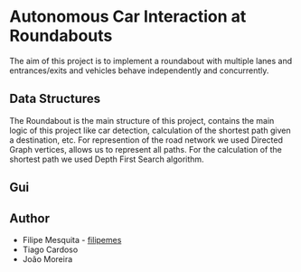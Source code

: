 # Autonomous Car Interaction at Roundabouts

The aim of this project is to implement a roundabout with multiple lanes and
entrances/exits and vehicles behave independently and concurrently.

## Data Structures

The Roundabout is the main structure of this project, contains the main logic of this project like car detection,  calculation of the shortest path given a destination, etc. For represention of the road network we used Directed Graph vertices, allows us to represent all paths. For the calculation of the shortest path we used Depth First Search algorithm.

## Gui

## Author

* Filipe Mesquita - [filipemes](https://github.com/filipemes)
* Tiago Cardoso
* João Moreira
